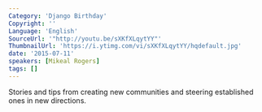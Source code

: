 ```yaml
---
Category: 'Django Birthday'
Copyright: ''
Language: 'English'
SourceUrl: '"http://youtu.be/sXKfXLqytYY"'
ThumbnailUrl: 'https://i.ytimg.com/vi/sXKfXLqytYY/hqdefault.jpg'
date: '2015-07-11'
speakers: [Mikeal Rogers]
tags: []
---
```

Stories and tips from creating new communities and steering established ones in new directions.